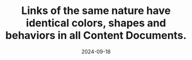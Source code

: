 ---
N: '133'
Rubrique: Liens
title: Links of the same nature have identical colors, shapes and behaviors in all Content Documents.
abstract: 
categories: ["Links"]
agrege: O4133-E041
opquast: '4 133'
indiceebook: '41'
description: "Rule n° 041"
before: "040"
weight: "041"
after: "042"
actif: '1'
layout: rules
date: 2024-09-18
tags: ["", ""]
objectif: ["", ""]
Meo: [""]
Controle: [""
]
Source: ["Opquast"]
Referentiel: [""]
Steps: ["", ""]
---